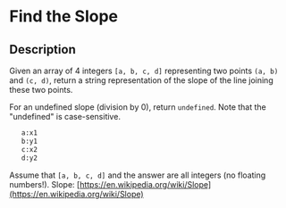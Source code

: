 # Find the Slope

## Description

Given an array of 4 integers `[a, b, c, d]` representing two points `(a, b)` and `(c, d)`, return a string representation of the slope of the line joining these two points.

For an undefined slope (division by 0), return `undefined`. Note that the "undefined" is case-sensitive.

```python
   a:x1
   b:y1
   c:x2
   d:y2
```

Assume that `[a, b, c, d]` and the answer are all integers (no floating numbers!). Slope: [https://en.wikipedia.org/wiki/Slope](https://en.wikipedia.org/wiki/Slope)
